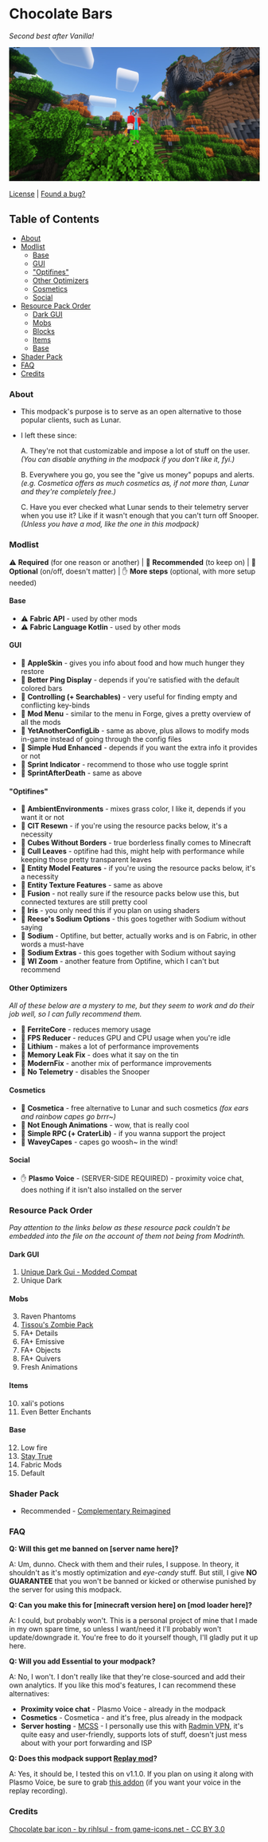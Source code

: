 # Chocolate Bars
*Second best after Vanilla!*

![Minecraft screenshot](https://raw.githubusercontent.com/FTEdianiaK/chocolate-bars/main/APP.webp)

[License](https://github.com/FTEdianiaK/chocolate-bars/blob/main/LICENSE) | [Found a bug?](https://github.com/FTEdianiaK/chocolate-bars/issues)

## Table of Contents

<!-- START doctoc generated TOC please keep comment here to allow auto update -->
<!-- DON'T EDIT THIS SECTION, INSTEAD RE-RUN doctoc TO UPDATE -->


- [About](#about)
- [Modlist](#modlist)
  - [Base](#base)
  - [GUI](#gui)
  - ["Optifines"](#optifines)
  - [Other Optimizers](#other-optimizers)
  - [Cosmetics](#cosmetics)
  - [Social](#social)
- [Resource Pack Order](#resource-pack-order)
  - [Dark GUI](#dark-gui)
  - [Mobs](#mobs)
  - [Blocks](#blocks)
  - [Items](#items)
  - [Base](#base-1)
- [Shader Pack](#shader-pack)
- [FAQ](#faq)
- [Credits](#credits)

<!-- END doctoc generated TOC please keep comment here to allow auto update -->

### About

- This modpack's purpose is to serve as an open alternative to those popular clients, such as Lunar.

- I left these since:

	A. They're not that customizable and impose a lot of stuff on the user.<br>*(You can disable anything in the modpack if you don't like it, fyi.)*
	
	B. Everywhere you go, you see the "give us money" popups and alerts.<br>*(e.g. Cosmetica offers as much cosmetics as, if not more than, Lunar and they're completely free.)*
	
	C. Have you ever checked what Lunar sends to their telemetry server when you use it? Like if it wasn't enough that you can't turn off Snooper.<br>*(Unless you have a mod, like the one in this modpack)*

### Modlist

⚠️ **Required** (for one reason or another) | 💖 **Recommended** (to keep on) | 🫵 **Optional** (on/off, doesn't matter) | ✋ **More steps** (optional, with more setup needed)

#### Base

- ⚠️ **Fabric API** - used by other mods
- ⚠️ **Fabric Language Kotlin** - used by other mods

#### GUI

- 💖 **AppleSkin** - gives you info about food and how much hunger they restore
- 🫵 **Better Ping Display** - depends if you're satisfied with the default colored bars
- 💖 **Controlling (+ Searchables)** - very useful for finding empty and conflicting key-binds
- 💖 **Mod Menu** - similar to the menu in Forge, gives a pretty overview of all the mods
- 💖 **YetAnotherConfigLib** - same as above, plus allows to modify mods in-game instead of going through the config files
- 🫵 **Simple Hud Enhanced** - depends if you want the extra info it provides or not
- 🫵 **Sprint Indicator** - recommend to those who use toggle sprint
- 🫵 **SprintAfterDeath** - same as above

#### "Optifines"

- 🫵 **AmbientEnvironments** - mixes grass color, I like it, depends if you want it or not
- 💖 **CIT Resewn** - if you're using the resource packs below, it's a necessity
- 🫵 **Cubes Without Borders** - true borderless finally comes to Minecraft
- 💖 **Cull Leaves** - optifine had this, might help with performance while keeping those pretty transparent leaves
- 💖 **Entity Model Features** - if you're using the resource packs below, it's a necessity
- 💖 **Entity Texture Features** - same as above
- 💖 **Fusion** - not really sure if the resource packs below use this, but connected textures are still pretty cool
- 🫵 **Iris** - you only need this if you plan on using shaders
- 💖 **Reese's Sodium Options** - this goes together with Sodium without saying
- 💖 **Sodium** - Optifine, but better, actually works and is on Fabric, in other words a must-have
- 💖 **Sodium Extras** - this goes together with Sodium without saying
- 💖 **WI Zoom** - another feature from Optifine, which I can't but recommend

#### Other Optimizers

*All of these below are a mystery to me, but they seem to work and do their job well, so I can fully recommend them.*

- 💖 **FerriteCore** - reduces memory usage
- 💖 **FPS Reducer** - reduces GPU and CPU usage when you're idle
- 💖 **Lithium** - makes a lot of performance improvements
- 💖 **Memory Leak Fix** - does what it say on the tin
- 💖 **ModernFix** - another mix of performance improvements
- 💖 **No Telemetry** - disables the Snooper

#### Cosmetics

- 🫵 **Cosmetica** - free alternative to Lunar and such cosmetics *(fox ears and rainbow capes go brrr~)*
- 🫵 **Not Enough Animations** - wow, that is really cool
- 🫵 **Simple RPC (+ CraterLib)** - if you wanna support the project
- 🫵 **WaveyCapes** - capes go woosh~ in the wind!
#### Social
- ✋ **Plasmo Voice** - (SERVER-SIDE REQUIRED) - proximity voice chat, does nothing if it isn't also installed on the server

### Resource Pack Order

*Pay attention to the links below as these resource pack couldn't be embedded into the file on the account of them not being from Modrinth.*

#### Dark GUI

1. [Unique Dark Gui - Modded Compat](https://www.curseforge.com/minecraft/texture-packs/unique-dark-gui-modded-compat)
2. Unique Dark

#### Mobs

3. Raven Phantoms
4. [Tissou's Zombie Pack](https://www.curseforge.com/minecraft/texture-packs/tissous-zombie-pack-optifine-1-7x-1-20)
5. FA+ Details
6. FA+ Emissive
7. FA+ Objects
8. FA+ Quivers
9. Fresh Animations

#### Items

10. xali's potions
11. Even Better Enchants

#### Base

12. Low fire
13. [Stay True](https://www.curseforge.com/minecraft/texture-packs/stay-true)
14. Fabric Mods
15. Default

### Shader Pack

- Recommended - [Complementary Reimagined](https://modrinth.com/shader/complementary-reimagined)

### FAQ

**Q: Will this get me banned on [server name here]?**

A: Um, dunno. Check with them and their rules, I suppose. In theory, it shouldn't as it's mostly optimization and *eye-candy* stuff. But still, I give **NO GUARANTEE** that you won't be banned or kicked or otherwise punished by the server for using this modpack.

**Q: Can you make this for [minecraft version here] on [mod loader here]?**

A: I could, but probably won't. This is a personal project of mine that I made in my own spare time, so unless I want/need it I'll probably won't update/downgrade it. You're free to do it yourself though, I'll gladly put it up here.

**Q: Will you add Essential to your modpack?**

A: No, I won't. I don't really like that they're close-sourced and add their own analytics. If you like this mod's features, I can recommend these alternatives:
  - **Proximity voice chat** - Plasmo Voice - already in the modpack
  - **Cosmetics** - Cosmetica - and it's free, plus already in the modpack
  - **Server hosting** - [MCSS](https://www.mcserversoft.com/) - I personally use this with [Radmin VPN](https://www.radmin-vpn.com/), it's quite easy and user-friendly, supports lots of stuff, doesn't just mess about with your port forwarding and ISP

**Q: Does this modpack support [Replay mod](https://modrinth.com/mod/replaymod)?**

A: Yes, it should be, I tested this on v1.1.0. If you plan on using it along with Plasmo Voice, be sure to grab [this addon](https://modrinth.com/mod/pv-addon-replaymod/) (if you want your voice in the replay recording).

### Credits

[Chocolate bar icon - by rihlsul - from game-icons.net - CC BY 3.0](https://game-icons.net/1x1/rihlsul/chocolate-bar.html)
